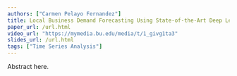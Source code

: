 ```yaml
---
authors: ["Carmen Pelayo Fernandez"]
title: Local Business Demand Forecasting Using State-of-the-Art Deep Learning Methods
paper_url: /url.html
video_url: "https://mymedia.bu.edu/media/t/1_givg1ta3"
slides_url: /url.html
tags: ["Time Series Analysis"]
---
```


Abstract here.
